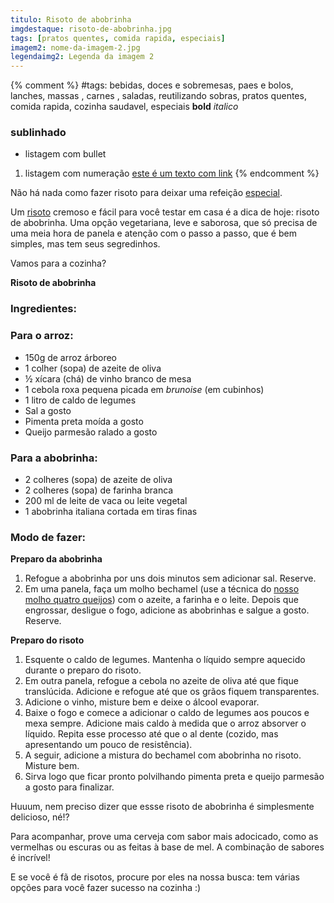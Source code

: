 ```yaml
---
titulo: Risoto de abobrinha
imgdestaque: risoto-de-abobrinha.jpg
tags: [pratos quentes, comida rapida, especiais]
imagem2: nome-da-imagem-2.jpg
legendaimg2: Legenda da imagem 2
---
```

{% comment %}
#tags: bebidas, doces e sobremesas, paes e bolos, lanches, massas , carnes , saladas, reutilizando sobras, pratos quentes, comida rapida, cozinha saudavel, especiais
**bold**
*italico*
### sublinhado
* listagem com bullet
1. listagem com numeração
[este é um texto com link](https://www.enderecodolink.com)
{% endcomment %}

Não há nada como fazer risoto para deixar uma refeição [especial](http://paneladepau.com.br/risoto-de-bacalhau/). 

Um [risoto](http://paneladepau.com.br/risoto-de-bacalhau/) cremoso e fácil para você testar em casa é a dica de hoje: risoto de abobrinha. Uma opção vegetariana, leve e saborosa, que só precisa de uma meia hora de panela e atenção com o passo a passo, que é bem simples, mas tem seus segredinhos. 

Vamos para a cozinha?

**Risoto de abobrinha**

### Ingredientes: 

### Para o arroz:
* 150g de arroz árboreo 
* 1 colher (sopa) de azeite de oliva
* ½ xícara (chá) de vinho branco de mesa 
* 1 cebola roxa pequena picada em *brunoise* (em cubinhos)
* 1 litro de caldo de legumes
* Sal a gosto
* Pimenta preta moída a gosto
* Queijo parmesão ralado a gosto

### Para a abobrinha:
* 2 colheres (sopa) de azeite de oliva
* 2 colheres (sopa) de farinha branca
* 200 ml de leite de vaca ou leite vegetal
* 1 abobrinha italiana cortada em tiras finas

### Modo de fazer: 

**Preparo da abobrinha**
1. Refogue a abobrinha por uns dois minutos sem adicionar sal. Reserve. 
2. Em uma panela, faça um molho bechamel (use a técnica do [nosso molho quatro queijos](http://paneladepau.com.br/molho-quatroqueijos/)) com o azeite, a farinha e o leite. Depois que engrossar, desligue o fogo, adicione as abobrinhas e salgue a gosto. Reserve.

**Preparo do risoto** 
1. Esquente o caldo de legumes. Mantenha o líquido sempre aquecido durante o preparo do risoto.
2. Em outra panela, refogue a cebola no azeite de oliva até que fique translúcida. Adicione e refogue até que os grãos fiquem transparentes.
3. Adicione o vinho, misture bem e deixe o álcool evaporar.
4. Baixe o fogo e comece a adicionar o caldo de legumes aos poucos e mexa sempre. Adicione mais caldo à medida que o arroz absorver o líquido. Repita esse processo até que o al dente (cozido, mas apresentando um pouco de resistência).
5. A seguir, adicione a mistura do bechamel com abobrinha no risoto. Misture bem.
6. Sirva logo que ficar pronto polvilhando pimenta preta e queijo parmesão a gosto para finalizar. 

Huuum, nem preciso dizer que essse risoto de abobrinha é simplesmente delicioso, né!? 

Para acompanhar, prove uma cerveja com sabor mais adocicado, como as vermelhas ou escuras ou as feitas à base de mel. A combinação de sabores é incrível!

E se você é fã de risotos, procure por eles na nossa busca: tem várias opções para você fazer sucesso na cozinha :) 